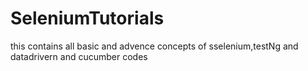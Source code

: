 # SeleniumTutorials
this contains all basic and advence concepts of sselenium,testNg and datadrivern and cucumber codes
